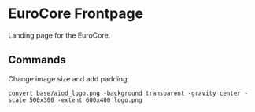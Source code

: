 # EuroCore Frontpage

Landing page for the EuroCore. 

## Commands

Change image size and add padding:

    convert base/aiod_logo.png -background transparent -gravity center -scale 500x300 -extent 600x400 logo.png

